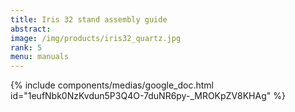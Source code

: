 ```yaml
---
title: Iris 32 stand assembly guide
abstract: 
image: /img/products/iris32_quartz.jpg
rank: 5
menu: manuals
---
```


{% include components/medias/google_doc.html id="1eufNbk0NzKvdun5P3Q4O-7duNR6py-_MROKpZV8KHAg" %}
